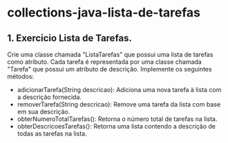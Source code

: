 # collections-java-lista-de-tarefas
## 1. Exercicio Lista de Tarefas.

Crie uma classe chamada "ListaTarefas" que possui uma lista de tarefas como atributo. Cada tarefa é representada por uma classe chamada "Tarefa" que possui um atributo de descrição. Implemente os seguintes métodos:

* adicionarTarefa(String descricao): Adiciona uma nova tarefa à lista com a descrição fornecida.
* removerTarefa(String descricao): Remove uma tarefa da lista com base em sua descrição.
* obterNumeroTotalTarefas(): Retorna o número total de tarefas na lista.
* obterDescricoesTarefas(): Retorna uma lista contendo a descrição de todas as tarefas na lista.
